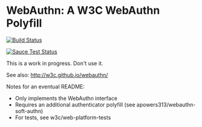 # WebAuthn: A W3C WebAuthn Polyfill

[![Build Status](https://travis-ci.org/apowers313/webauthn-polyfill.svg?branch=master)](https://travis-ci.org/apowers313/webauthn-polyfill)

[![Sauce Test Status](https://saucelabs.com/browser-matrix/apowers313.svg)](https://saucelabs.com/u/apowers313)

This is a work in progress. Don't use it.

See also: http://w3c.github.io/webauthn/

Notes for an eventual README:
- Only implements the WebAuthn interface
- Requires an additional authenticator polyfill (see apowers313/webauthn-soft-authn)
- For tests, see w3c/web-platform-tests